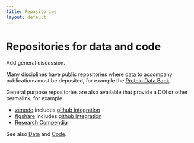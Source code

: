 ```yaml
---
title: Repositories 
layout: default
---
```



# Repositories for data and code

Add general discussion.

Many disciplines have public repositories where data to accompany
publications must be deposited, for example the 
[Protein Data Bank](http://www.rcsb.org/pdb/home/home.do).

General purpose repositories are also available that provide a DOI or other
permalink, for example:

 - [zenodo](https://zenodo.org/) 
   includes [github integration](https://zenodo.org/account/settings/github/)
 - [figshare](http://figshare.com/) 
   includes [github integration](http://thenextweb.com/dd/2014/03/17/mozilla-science-lab-github-figshare-team-fix-citation-code-academia/)
 - [Research Compendia](http://researchcompendia.org/)


See also [Data](data.html)  and [Code](code.html).

